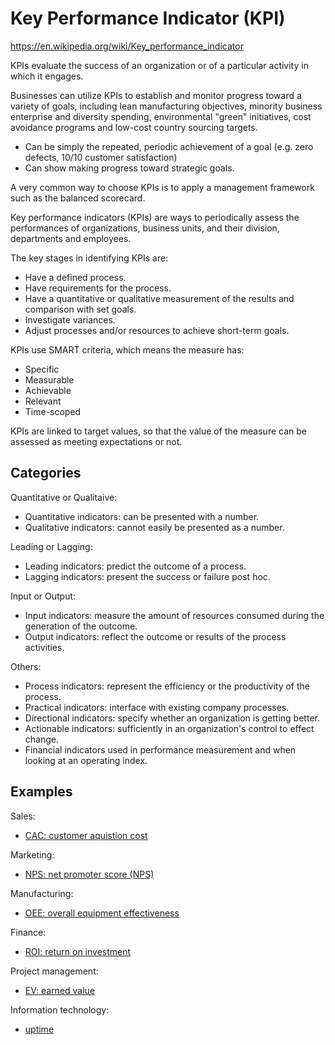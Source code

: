 # Key Performance Indicator (KPI)

https://en.wikipedia.org/wiki/Key_performance_indicator

KPIs evaluate the success of an organization or of a particular activity in which it engages. 

Businesses can utilize KPIs to establish and monitor progress toward a variety of goals, including lean manufacturing objectives, minority business enterprise and diversity spending, environmental "green" initiatives, cost avoidance programs and low-cost country sourcing targets.


* Can be simply the repeated, periodic achievement of a goal (e.g. zero defects, 10/10 customer satisfaction)
* Can show making progress toward strategic goals.

A very common way to choose KPIs is to apply a management framework such as the balanced scorecard.

Key performance indicators (KPIs) are ways to periodically assess the performances of organizations, business units, and their division, departments and employees. 

The key stages in identifying KPIs are:

* Have a defined process.
* Have requirements for the process.
* Have a quantitative or qualitative measurement of the results and comparison with set goals.
* Investigate variances.
* Adjust processes and/or resources to achieve short-term goals.

KPIs use SMART criteria, which means the measure has:

* Specific
* Measurable
* Achievable
* Relevant
* Time-scoped

KPIs are linked to target values, so that the value of the measure can be assessed as meeting expectations or not.


## Categories

Quantitative or Qualitaive:

* Quantitative indicators: can be presented with a number.
* Qualitative indicators: cannot easily be presented as a number.


Leading or Lagging:

* Leading indicators: predict the outcome of a process.
* Lagging indicators: present the success or failure post hoc.

Input or Output:

* Input indicators: measure the amount of resources consumed during the generation of the outcome.
* Output indicators: reflect the outcome or results of the process activities.

Others:

* Process indicators: represent the efficiency or the productivity of the process.
* Practical indicators: interface with existing company processes.
* Directional indicators: specify whether an organization is getting better.
* Actionable indicators: sufficiently in an organization's control to effect change.
* Financial indicators used in performance measurement and when looking at an operating index.

## Examples

Sales:

  * [CAC: customer aquistion cost](https://en.wikipedia.org/wiki/Customer_acquisition_cost)

Marketing:

  * [NPS: net promoter score (NPS)](https://en.wikipedia.org/wiki/Net_Promoter_Score)

Manufacturing:

  * [OEE: overall equipment effectiveness](https://en.wikipedia.org/wiki/Overall_equipment_effectiveness)

Finance:

  * [ROI: return on investment](https://en.wikipedia.org/wiki/Return_on_investment)

Project management:

  * [EV: earned value](https://en.wikipedia.org/wiki/Earned_value)

Information technology:

  * [uptime](https://en.wikipedia.org/wiki/Uptime)





